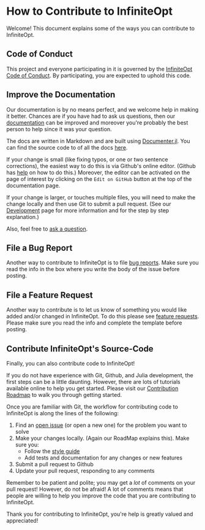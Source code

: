 # How to Contribute to InfiniteOpt
Welcome! This document explains some of the ways you can contribute to InfiniteOpt.

## Code of Conduct
This project and everyone participating in it is governed by the
[InfiniteOpt Code of Conduct](https://github.com/pulsipher/InfiniteOpt.jl/blob/master/CODE_OF_CONDUCT.md).
By participating, you are expected to uphold this code.

## Improve the Documentation
Our documentation is by no means perfect, and we welcome help in making it better.
Chances are if you have had to ask us questions, then our
[documentation](https://pulsipher.github.io/InfiniteOpt.jl/dev/) can be improved
and moreover you're probably the best person to help since it was your question.

The docs are written in Markdown and are built using [Documenter.jl](https://github.com/JuliaDocs/Documenter.jl).
You can find the source code to of all the docs [here](https://github.com/pulsipher/InfiniteOpt.jl/tree/master/docs/src).

If your change is small (like fixing typos, or one or two sentence corrections),
the easiest way to do this is via Github's online editor. (Github has
[help](https://help.github.com/articles/editing-files-in-another-user-s-repository/)
on how to do this.) Moreover, the editor can be activated on the page of interest
by clicking on the `Edit on GitHub` button at the top of the documentation page.

If your change is larger, or touches multiple files, you will need to make the
change locally and then use Git to submit a pull request. (See our [Development](https://pulsipher.github.io/InfiniteOpt.jl/dev/develop/)
page for more information and for the step by step explanation.)

Also, feel free to [ask a question](https://github.com/pulsipher/InfiniteOpt.jl/issues/new?assignees=&labels=question&template=i-have-a-question.md&title=%5BHelp+Wanted%5D+My+Question).

## File a Bug Report
Another way to contribute to InfiniteOpt is to file [bug reports](https://github.com/pulsipher/InfiniteOpt.jl/issues/new?assignees=&labels=bug&template=bug-report.md&title=%5BBUG%5D+My+Issue+Here).
Make sure you read the info in the box where you write the body of the issue
before posting.

## File a Feature Request
Another way to contribute is to let us know of something you would like added
and/or changed in InfiniteOpt. To do this please see [feature requests](https://github.com/pulsipher/InfiniteOpt.jl/issues/new?assignees=&labels=enhancement&template=feature-request.md&title=%5BFEATURE%5D+My+Desired+Feature+Here).
Please make sure you read the info and complete the template before posting.

## Contribute InfiniteOpt's Source-Code
Finally, you can also contribute code to InfiniteOpt!

If you do not have experience with Git, Github, and Julia development, the first
steps can be a little daunting. However, there are lots of tutorials available
online to help you get started. Please visit our [Contribution Roadmap](https://pulsipher.github.io/InfiniteOpt.jl/dev/develop/#Contribution-Roadmap-1)
to walk you through getting started.

Once you are familiar with Git, the workflow for contributing code to InfiniteOpt
is along the lines of the following:
1. Find an [open issue](https://github.com/pulsipher/InfiniteOpt.jl/issues) (or open a
    new one) for the problem you want to solve
2. Make your changes locally. (Again our RoadMap explains this). Make sure you:
    - Follow the [style guide](https://pulsipher.github.io/InfiniteOpt.jl/dev/develop/#Style-Guide-1)
    - Add tests and documentation for any changes or new features
3. Submit a pull request to Github
4. Update your pull request, responding to any comments

Remember to be patient and polite; you may get a _lot_ of comments on your pull
request! However, do not be afraid! A lot of comments means that people are
willing to help you improve the code that you are contributing to InfiniteOpt.

Thank you for contributing to InfiniteOpt, you're help is greatly valued and
appreciated!
